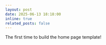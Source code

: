```yaml
---
layout: post
date: 2025-06-13 18:18:00
inline: true
related_posts: false
---
```


The first time to build the home page template!
